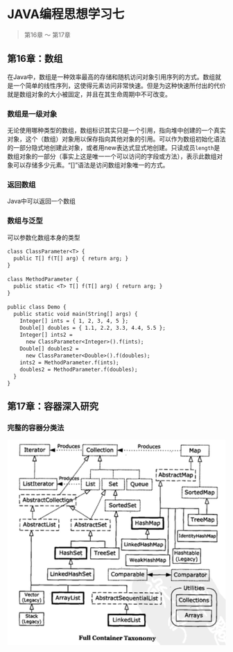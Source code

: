 # JAVA编程思想学习七
> 第16章 ～ 第17章

## 第16章：数组

在Java中，数组是一种效率最高的存储和随机访问对象引用序列的方式。数组就是一个简单的线性序列，这使得元素访问非常快速。但是为这种快速所付出的代价就是数组对象的大小被固定，并且在其生命周期中不可改变。

### 数组是一级对象

无论使用哪种类型的数组，数组标识其实只是一个引用，指向堆中创建的一个真实对象，这个（数组）对象用以保存指向其他对象的引用。可以作为数组初始化语法的一部分隐式地创建此对象，或者用new表达式显式地创建。只读成员`length`是数组对象的一部分（事实上这是唯一一个可以访问的字段或方法），表示此数组对象可以存储多少元素。“[]”语法是访问数组对象唯一的方式。

### 返回数组

Java中可以返回一个数组

### 数组与泛型

可以参数化数组本身的类型

```
class ClassParameter<T> {
  public T[] f(T[] arg) { return arg; }
}

class MethodParameter {
  public static <T> T[] f(T[] arg) { return arg; }
}

public class Demo {
  public static void main(String[] args) {
    Integer[] ints = { 1, 2, 3, 4, 5 };
    Double[] doubles = { 1.1, 2.2, 3.3, 4.4, 5.5 };
    Integer[] ints2 =
      new ClassParameter<Integer>().f(ints);
    Double[] doubles2 =
      new ClassParameter<Double>().f(doubles);
    ints2 = MethodParameter.f(ints);
    doubles2 = MethodParameter.f(doubles);
  }
}
```

## 第17章：容器深入研究

### 完整的容器分类法

![](./images/71-容器分类.png)




















































 

